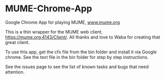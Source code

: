 # MUME-Chrome-App
Google Chrome App for playing MUME, www.mume.org

This is a thin wrapper for the MUME web client, https://mume.org:4143/Client/.  All thanks and love to Waba for creating that great client. 

To use this app, get the cfx file from the bin folder and install it via Google chrome.  See the text file in the bin folder for step by step instructions.

See the issues page to see the list of known tasks and bugs that need attention.


